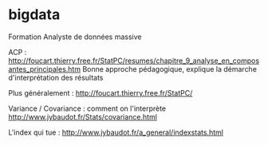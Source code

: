# bigdata
Formation Analyste de données massive

ACP : http://foucart.thierry.free.fr/StatPC/resumes/chapitre_9_analyse_en_composantes_principales.htm
Bonne approche pédagogique, explique la démarche d'interprétation des résultats

Plus généralement : http://foucart.thierry.free.fr/StatPC/ 

Variance / Covariance : comment on l'interprète http://www.jybaudot.fr/Stats/covariance.html

L'index qui tue : http://www.jybaudot.fr/a_general/indexstats.html






